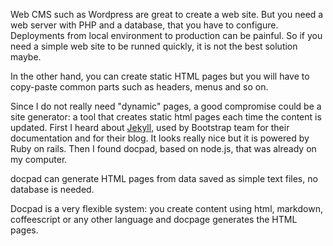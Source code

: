 Web CMS such as Wordpress are great to create a web site.
But you need a web server with PHP and a database, that you have to configure.
Deployments from local environment to production can be painful.
So if you need a simple web site to be runned quickly, it is not the best solution maybe.

In the other hand, you can create static HTML pages but you will have to copy-paste common parts such as headers, menus and so on.

Since I do not really need "dynamic" pages, a good compromise could be a site generator:  a tool that creates static html pages each time the content is updated.
First I heard about [Jekyll](http://jekyllrb.com/), used by Bootstrap team for their documentation and for their blog.
It looks really nice but it is powered by Ruby on rails.
Then I found docpad, based on node.js, that was already on my computer.

docpad can generate HTML pages from data saved as simple text files, no database is needed.

Docpad is a very flexible system: you create content using html, markdown, coffeescript or any other language and docpage generates the HTML pages.